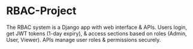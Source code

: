 # RBAC-Project
The RBAC system is a Django app with web interface &amp; APIs. Users login, get JWT tokens (1-day expiry), &amp; access sections based on roles (Admin, User, Viewer). APIs manage user roles &amp; permissions securely.
